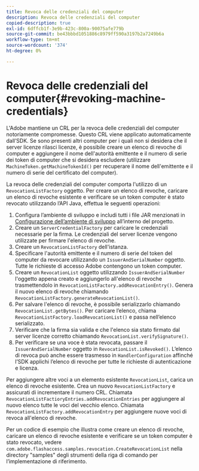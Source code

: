 ```yaml
---
title: Revoca delle credenziali del computer
description: Revoca delle credenziali del computer
copied-description: true
exl-id: 6dffcb1f-3e9b-423c-800a-90075afe779b
source-git-commit: be43bbbd1051886c8979ff590a3197b2a7249b6a
workflow-type: tm+mt
source-wordcount: '374'
ht-degree: 0%

---
```


# Revoca delle credenziali del computer{#revoking-machine-credentials}

L&#39;Adobe mantiene un CRL per la revoca delle credenziali del computer notoriamente compromesse. Questo CRL viene applicato automaticamente dall’SDK. Se sono presenti altri computer per i quali non si desidera che il server licenze rilasci licenze, è possibile creare un elenco di revoche di computer e aggiungere il nome dell&#39;autorità emittente e il numero di serie dei token di computer che si desidera escludere (utilizzare `MachineToken.getMachineTokenId()` per recuperare il nome dell&#39;emittente e il numero di serie del certificato del computer).

La revoca delle credenziali del computer comporta l&#39;utilizzo di un `RevocationListFactory` oggetto. Per creare un elenco di revoche, caricare un elenco di revoche esistente e verificare se un token computer è stato revocato utilizzando l’API Java, effettua le seguenti operazioni:

1. Configura l’ambiente di sviluppo e includi tutti i file JAR menzionati in [Configurazione dell’ambiente di sviluppo](../../aaxs-protecting-content/content-setting-up-the-sdk/content-setting-up-the-dev-env.md) all’interno del progetto.
1. Creare un `ServerCredentialFactory` per caricare le credenziali necessarie per la firma. Le credenziali del server licenze vengono utilizzate per firmare l&#39;elenco di revoche.
1. Creare un `RevocationListFactory` dell&#39;istanza.
1. Specificare l&#39;autorità emittente e il numero di serie del token del computer da revocare utilizzando un `IssuerAndSerialNumber` oggetto. Tutte le richieste di accesso Adobe contengono un token computer.
1. Creare un `RevocationList` oggetto utilizzando `IssuerAndSerialNumber` l&#39;oggetto appena creato e aggiungerlo all&#39;elenco di revoche trasmettendolo in `RevocationListFactory.addRevocationEntry()`. Genera il nuovo elenco di revoche chiamando `RevocationListFactory.generateRevocationList()`.
1. Per salvare l&#39;elenco di revoche, è possibile serializzarlo chiamando `RevocationList.getBytes()`. Per caricare l’elenco, chiama `RevocationListFactory.loadRevocationList()` e passa nell’elenco serializzato.
1. Verificare che la firma sia valida e che l&#39;elenco sia stato firmato dal server licenze corretto chiamando `RevocationList.verifySignature()`.
1. Per verificare se una voce è stata revocata, passare il `IssuerAndSerialNumber` oggetto in `RevocationList.isRevoked()`. L’elenco di revoca può anche essere trasmesso in `HandlerConfiguration` affinché l’SDK applichi l’elenco di revoche per tutte le richieste di autenticazione e licenza.

Per aggiungere altre voci a un elemento esistente `RevocationList`, carica un elenco di revoche esistente. Crea un nuovo `RevocationListFactory` e assicurati di incrementare il numero CRL. Chiamata `RevocationListFactioryEntries.addRevocationEntries` per aggiungere al nuovo elenco tutte le voci del vecchio elenco. Chiamata `RevocationListFactory.addRevocationEntry` per aggiungere nuove voci di revoca all&#39;elenco di revoche.

Per un codice di esempio che illustra come creare un elenco di revoche, caricare un elenco di revoche esistente e verificare se un token computer è stato revocato, vedere `com.adobe.flashaccess.samples.revocation.CreateRevocationList` nella directory &quot;samples&quot; degli strumenti della riga di comando per l’implementazione di riferimento.
